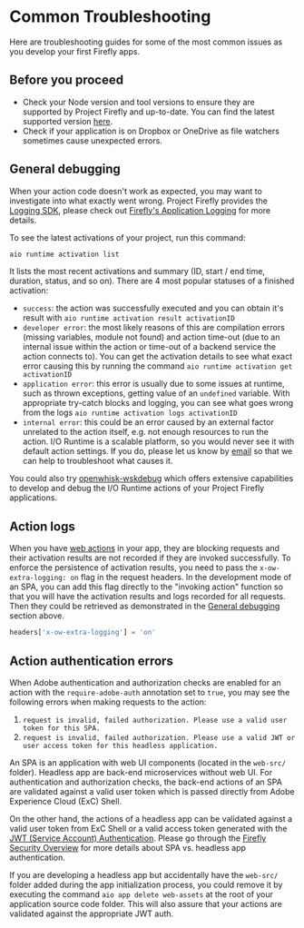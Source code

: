 # Common Troubleshooting

Here are troubleshooting guides for some of the most common issues as you develop your first Firefly apps.

## Before you proceed

- Check your Node version and tool versions to ensure they are supported by Project Firefly and up-to-date. You can find the latest supported version [here](setup.md).
- Check if your application is on Dropbox or OneDrive as file watchers sometimes cause unexpected errors. 

## General debugging

When your action code doesn't work as expected, you may want to investigate into what exactly went wrong. Project Firefly provides the [Logging SDK](https://github.com/adobe/aio-lib-core-logging), please check out [Firefly's Application Logging](https://github.com/AdobeDocs/project-firefly/blob/master/guides/application_logging.md) for more details. 

To see the latest activations of your project, run this command:
```bash
aio runtime activation list
```
It lists the most recent activations and summary (ID, start / end time, duration, status, and so on). There are 4 most popular statuses of a finished activation:
* `success`: the action was successfully executed and you can obtain it's result with `aio runtime activation result activationID`
* `developer error`: the most likely reasons of this are compilation errors (missing variables, module not found) and action time-out (due to an internal issue within the action or time-out of a backend service the action connects to). You can get the activation details to see what exact error causing this by running the command `aio runtime activation get activationID`
* `application error`: this error is usually due to some issues at runtime, such as thrown exceptions, getting value of an `undefined` variable. With appropriate try-catch blocks and logging, you can see what goes wrong from the logs `aio runtime activation logs activationID`
* `internal error`: this could be an error caused by an external factor unrelated to the action itself, e.g. not enough resources to run the action. I/O Runtime is a scalable platform, so you would never see it with default action settings. If you do, please let us know by [email](mailto:iodev@adobe.com) so that we can help to troubleshoot what causes it.

You could also try [openwhisk-wskdebug](https://github.com/apache/openwhisk-wskdebug) which offers extensive capabilities to develop and debug the I/O Runtime actions of your Project Firefly applications.

## Action logs

When you have [web actions](https://github.com/AdobeDocs/adobeio-runtime/blob/master/guides/creating_actions.md#invoking-web-actions) in your app, they are blocking requests and their activation results are not recorded if they are invoked successfully. To enforce the persistence of activation results, you need to pass the `x-ow-extra-logging: on` flag in the request headers. In the development mode of an SPA, you can add this flag directly to the "invoking action" function so that you will have the activation results and logs recorded for all requests. Then they could be retrieved as demonstrated in the [General debugging](#general-debugging) section above.

```javascript
headers['x-ow-extra-logging'] = 'on'
```

## Action authentication errors

When Adobe authentication and authorization checks are enabled for an action with the `require-adobe-auth` annotation set to `true`, you may see the following errors when making requests to the action:

1. `request is invalid, failed authorization. Please use a valid user token for this SPA.`
2. `request is invalid, failed authorization. Please use a valid JWT or user access token for this headless application.`

An SPA is an application with web UI components (located in the `web-src/` folder). Headless app are back-end microservices without web UI. 
For authentication and authorization checks, the back-end actions of an SPA are validated against a valid user token which is passed directly from Adobe Experience Cloud (ExC) Shell. 

On the other hand, the actions of a headless app can be validated against a valid user token from ExC Shell or a valid access token generated with the [JWT (Service Account) Authentication](https://www.adobe.io/authentication/auth-methods.html#!AdobeDocs/adobeio-auth/master/JWT/JWT.md). Please go through the [Firefly Security Overview](../guides/security_overview.md) for more details about SPA vs. headless app authentication. 

If you are developing a headless app but accidentally have the `web-src/` folder added during the app initialization process, you could remove it by executing the command `aio app delete web-assets` at the root of your application source code folder. This will also assure that your actions are validated against the appropriate JWT auth.
